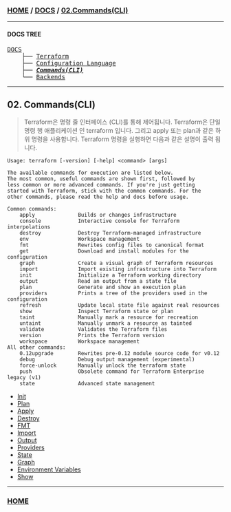 ### [HOME](https://github.com/MZCMSC/Terraform/blob/main/README.md) / [DOCS](https://github.com/MZCMSC/Terraform/blob/main/DOCS/README.md) / [02.Commands(CLI)](https://github.com/MZCMSC/Terraform/blob/main/DOCS/02_Commands(CLI)/README.md)

---

#### DOCS TREE

<pre>
<a href = "https://github.com/MZCMSC/Terraform/blob/main/DOCS/README.md">DOCS</a>
    ├── <a href = "https://github.com/MZCMSC/Terraform/blob/main/DOCS/00_Terraform/README.md">Terraform</a>
    ├── <a href = "https://github.com/MZCMSC/Terraform/blob/main/DOCS/01_Configuration_Language/README.md">Configuration Language</a>
    ├── <a href ="https://github.com/MZCMSC/Terraform/blob/main/DOCS/02_Commands(CLI)/README.md"><i><b>Commands(CLI)</b></i></a>
    └── <a href = "https://github.com/MZCMSC/Terraform/blob/main/DOCS/03_Backends/README.md">Backends</a>
</pre>

---

## 02. Commands(CLI)

> Terraform은 명령 줄 인터페이스 (CLI)를 통해 제어됩니다.
> Terraform은 단일 명령 행 애플리케이션 인 terraform 입니다. 그리고 apply 또는 plan과 같은 하위 명령을 사용합니다.
> Terraform 명령을 실행하면 다음과 같은 설명이 출력 됩니다.

```
Usage: terraform [-version] [-help] <command> [args]

The available commands for execution are listed below.
The most common, useful commands are shown first, followed by
less common or more advanced commands. If you're just getting
started with Terraform, stick with the common commands. For the
other commands, please read the help and docs before usage.

Common commands:
    apply              Builds or changes infrastructure
    console            Interactive console for Terraform interpolations
    destroy            Destroy Terraform-managed infrastructure
    env                Workspace management
    fmt                Rewrites config files to canonical format
    get                Download and install modules for the configuration
    graph              Create a visual graph of Terraform resources
    import             Import existing infrastructure into Terraform
    init               Initialize a Terraform working directory
    output             Read an output from a state file
    plan               Generate and show an execution plan
    providers          Prints a tree of the providers used in the configuration
    refresh            Update local state file against real resources
    show               Inspect Terraform state or plan
    taint              Manually mark a resource for recreation
    untaint            Manually unmark a resource as tainted
    validate           Validates the Terraform files
    version            Prints the Terraform version
    workspace          Workspace management
All other commands:
    0.12upgrade        Rewrites pre-0.12 module source code for v0.12
    debug              Debug output management (experimental)
    force-unlock       Manually unlock the terraform state
    push               Obsolete command for Terraform Enterprise legacy (v1)
    state              Advanced state management
```

- [Init](https://github.com/MZCMSC/Terraform/blob/main/DOCS/02_Commands(CLI)/01_Init/README.md)
- [Plan](https://github.com/MZCMSC/Terraform/blob/main/DOCS/02_Commands(CLI)/02_Plan/README.md)
- [Apply](https://github.com/MZCMSC/Terraform/blob/main/DOCS/02_Commands(CLI)/03_Apply/README.md)
- [Destroy](https://github.com/MZCMSC/Terraform/blob/main/DOCS/02_Commands(CLI)/04_Destroy/README.md)
- [FMT](https://github.com/MZCMSC/Terraform/blob/main/DOCS/02_Commands(CLI)/05_FMT/README.md)
- [Import](https://github.com/MZCMSC/Terraform/blob/main/DOCS/02_Commands(CLI)/06_Import/README.md)
- [Output](https://github.com/MZCMSC/Terraform/blob/main/DOCS/02_Commands(CLI)/07_Output/README.md)
- [Providers](https://github.com/MZCMSC/Terraform/blob/main/DOCS/02_Commands(CLI)/08_Providers/README.md)
- [State](https://github.com/MZCMSC/Terraform/blob/main/DOCS/02_Commands(CLI)/09_State/README.md)
- [Graph](https://github.com/MZCMSC/Terraform/blob/main/DOCS/02_Commands(CLI)/10_Graph/README.md)
- [Environment Variables](https://github.com/MZCMSC/Terraform/blob/main/DOCS/02_Commands(CLI)/11_Environment_Variables/README.md)
- [Show](https://github.com/MZCMSC/Terraform/blob/main/DOCS/02_Commands(CLI)/12_Show/README.md)



---

### [HOME](https://github.com/MZCMSC/Terraform/blob/main/README.md)
